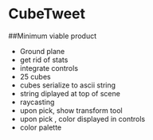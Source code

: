 # CubeTweet

##Minimum viable product
- Ground plane
- get rid of stats
- integrate controls
- 25 cubes
- cubes serialize to ascii string
- string diplayed at top of scene
- raycasting
- upon pick, show transform tool
- upon pick , color displayed in controls
- color palette
